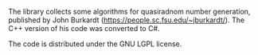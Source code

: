 The library collects some algorithms for quasiradnom number generation, published by John Burkardt (https://people.sc.fsu.edu/~jburkardt/). The C++ version of his code was converted to C#.

The code is distributed under the GNU LGPL license.
